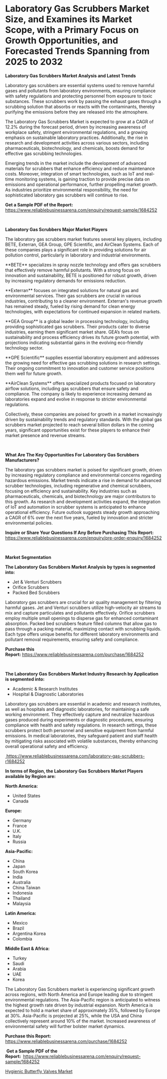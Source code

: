 <p><h1>Laboratory Gas Scrubbers Market Size, and Examines its Market Scope, with a Primary Focus on Growth Opportunities, and Forecasted Trends Spanning from 2025 to 2032</h1></p><p><strong>Laboratory Gas Scrubbers Market Analysis and Latest Trends</strong></p>
<p><p>Laboratory gas scrubbers are essential systems used to remove harmful gases and pollutants from laboratory environments, ensuring compliance with safety regulations and protecting personnel from exposure to toxic substances. These scrubbers work by passing the exhaust gases through a scrubbing solution that absorbs or reacts with the contaminants, thereby purifying the emissions before they are released into the atmosphere. </p><p>The Laboratory Gas Scrubbers Market is expected to grow at a CAGR of 12.2% during the forecast period, driven by increasing awareness of workplace safety, stringent environmental regulations, and a growing emphasis on sustainable laboratory practices. Additionally, the rise in research and development activities across various sectors, including pharmaceuticals, biotechnology, and chemicals, boosts demand for effective gas scrubbing technologies. </p><p>Emerging trends in the market include the development of advanced materials for scrubbers that enhance efficiency and reduce maintenance costs. Moreover, integration of smart technologies, such as IoT and real-time monitoring systems, is gaining traction to provide precise data on emissions and operational performance, further propelling market growth. As industries prioritize environmental responsibility, the need for sophisticated laboratory gas scrubbers will continue to rise.</p></p>
<p><strong>Get a Sample PDF of the Report:&nbsp;</strong> <a href="https://www.reliablebusinessarena.com/enquiry/request-sample/1684252?utm_campaign=2288&utm_medium=2&utm_source=Github&utm_content=ia&utm_term=16022025&utm_id=laboratory-gas-scrubbers">https://www.reliablebusinessarena.com/enquiry/request-sample/1684252</a></p>
<p>&nbsp;</p>
<p><strong>Laboratory Gas Scrubbers Major Market Players</strong></p>
<p><p>The laboratory gas scrubbers market features several key players, including BETE, Exterran, GEA Group, GPE Scientific, and AirClean Systems. Each of these companies plays a significant role in providing solutions for air pollution control, particularly in laboratory and industrial environments.</p><p>**BETE** specializes in spray nozzle technology and offers gas scrubbers that effectively remove harmful pollutants. With a strong focus on innovation and sustainability, BETE is positioned for robust growth, driven by increasing regulatory demands for emissions reduction.</p><p>**Exterran** focuses on integrated solutions for natural gas and environmental services. Their gas scrubbers are crucial in various industries, contributing to a cleaner environment. Exterran's revenue growth has remained steady, fueled by rising demand for clean energy technologies, with expectations for continued expansion in related markets.</p><p>**GEA Group** is a global leader in processing technology, including providing sophisticated gas scrubbers. Their products cater to diverse industries, earning them significant market share. GEA’s focus on sustainability and process efficiency drives its future growth potential, with projections indicating substantial gains in the evolving eco-friendly technology sector.</p><p>**GPE Scientific** supplies essential laboratory equipment and addresses the growing need for effective gas scrubbing solutions in research settings. Their ongoing commitment to innovation and customer service positions them well for future growth.</p><p>**AirClean Systems** offers specialized products focused on laboratory airflow solutions, including gas scrubbers that ensure safety and compliance. The company is likely to experience increasing demand as laboratories expand and evolve in response to stricter environmental regulations.</p><p>Collectively, these companies are poised for growth in a market increasingly driven by sustainability trends and regulatory standards. With the global gas scrubbers market projected to reach several billion dollars in the coming years, significant opportunities exist for these players to enhance their market presence and revenue streams.</p></p>
<p>&nbsp;</p>
<p><strong>What Are The Key Opportunities For Laboratory Gas Scrubbers Manufacturers?</strong></p>
<p><p>The laboratory gas scrubbers market is poised for significant growth, driven by increasing regulatory compliance and environmental concerns regarding hazardous emissions. Market trends indicate a rise in demand for advanced scrubber technologies, including regenerative and chemical scrubbers, focusing on efficiency and sustainability. Key industries such as pharmaceuticals, chemicals, and biotechnology are major contributors to this growth. As research and development activities expand, the integration of IoT and automation in scrubber systems is anticipated to enhance operational efficiency. Future outlook suggests steady growth approaching a CAGR of 6% over the next five years, fueled by innovation and stricter environmental policies.</p></p>
<p><strong>Inquire or Share Your Questions If Any Before Purchasing This Report:</strong> <a href="https://www.reliablebusinessarena.com/enquiry/pre-order-enquiry/1684252?utm_campaign=2288&utm_medium=2&utm_source=Github&utm_content=ia&utm_term=16022025&utm_id=laboratory-gas-scrubbers">https://www.reliablebusinessarena.com/enquiry/pre-order-enquiry/1684252</a></p>
<p>&nbsp;</p>
<p><strong>Market Segmentation</strong></p>
<p><strong>The Laboratory Gas Scrubbers Market Analysis by types is segmented into:</strong></p>
<p><ul><li>Jet & Venturi Scrubbers</li><li>Orifice Scrubbers</li><li>Packed Bed Scrubbers</li></ul></p>
<p><p>Laboratory gas scrubbers are crucial for air quality management by filtering harmful gases. Jet and Venturi scrubbers utilize high-velocity air streams to mix and capture particulates and pollutants effectively. Orifice scrubbers employ multiple small openings to disperse gas for enhanced contaminant absorption. Packed bed scrubbers feature filled columns that allow gas to pass through a packing material, maximizing contact with scrubbing liquids. Each type offers unique benefits for different laboratory environments and pollutant removal requirements, ensuring safety and compliance.</p></p>
<p><strong>Purchase this Report:&nbsp;</strong><a href="https://www.reliablebusinessarena.com/purchase/1684252?utm_campaign=2288&utm_medium=2&utm_source=Github&utm_content=ia&utm_term=16022025&utm_id=laboratory-gas-scrubbers">https://www.reliablebusinessarena.com/purchase/1684252</a></p>
<p>&nbsp;</p>
<p><strong>The Laboratory Gas Scrubbers Market Industry Research by Application is segmented into:</strong></p>
<p><ul><li>Academic & Research Institutes</li><li>Hospital & Diagnostic Laboratories</li></ul></p>
<p><p>Laboratory gas scrubbers are essential in academic and research institutes, as well as hospitals and diagnostic laboratories, for maintaining a safe working environment. They effectively capture and neutralize hazardous gases produced during experiments or diagnostic procedures, ensuring compliance with health and safety regulations. In research settings, these scrubbers protect both personnel and sensitive equipment from harmful emissions. In medical laboratories, they safeguard patient and staff health by mitigating risks associated with volatile substances, thereby enhancing overall operational safety and efficiency.</p></p>
<p><a href="https://www.reliablebusinessarena.com/laboratory-gas-scrubbers-r1684252?utm_campaign=2288&utm_medium=2&utm_source=Github&utm_content=ia&utm_term=16022025&utm_id=laboratory-gas-scrubbers">&nbsp;https://www.reliablebusinessarena.com/laboratory-gas-scrubbers-r1684252</a></p>
<p><strong>In terms of Region, the Laboratory Gas Scrubbers Market Players available by Region are:</strong></p>
<p>
    <p> <strong> North America: </strong>
        <ul>
            <li>United States</li>
            <li>Canada</li>
        </ul>
        </p> 
    <p> <strong> Europe: </strong>
        <ul>
            <li>Germany</li>
            <li>France</li>
            <li>U.K.</li>
            <li>Italy</li>
            <li>Russia</li>
        </ul>
        </p> 
    <p> <strong> Asia-Pacific: </strong>
        <ul>
            <li>China</li>
            <li>Japan</li>
            <li>South Korea</li>
            <li>India</li>
            <li>Australia</li>
            <li>China Taiwan</li>
            <li>Indonesia</li>
            <li>Thailand</li>
            <li>Malaysia</li>
        </ul>
        </p> 
    <p> <strong> Latin America: </strong>
        <ul>
            <li>Mexico</li>
            <li>Brazil</li>
            <li>Argentina Korea</li>
            <li>Colombia</li>
        </ul>
        </p> 
    <p> <strong> Middle East & Africa: </strong>
        <ul>
            <li>Turkey</li>
            <li>Saudi</li>
            <li>Arabia</li>
            <li>UAE</li>
            <li>Korea</li>
        </ul>
    </p>
    </p>
<p><p>The Laboratory Gas Scrubbers market is experiencing significant growth across regions, with North America and Europe leading due to stringent environmental regulations. The Asia-Pacific region is anticipated to witness the highest growth rate driven by industrial expansion. North America is expected to hold a market share of approximately 35%, followed by Europe at 30%. Asia-Pacific is projected at 25%, while the USA and China collectively represent around 10% of the market. Increased awareness of environmental safety will further bolster market dynamics.</p></p>
<p><strong>Purchase this Report: </strong><a href="https://www.reliablebusinessarena.com/purchase/1684252?utm_campaign=2288&utm_medium=2&utm_source=Github&utm_content=ia&utm_term=16022025&utm_id=laboratory-gas-scrubbers">https://www.reliablebusinessarena.com/purchase/1684252</a></p>
<p>&nbsp;<strong>Get a Sample PDF of the Report:&nbsp;&nbsp;</strong><a href="https://www.reliablebusinessarena.com/enquiry/request-sample/1684252?utm_campaign=2288&utm_medium=2&utm_source=Github&utm_content=ia&utm_term=16022025&utm_id=laboratory-gas-scrubbers">https://www.reliablebusinessarena.com/enquiry/request-sample/1684252</a></p>
<p><strong></strong></p>
<p><p><a href="https://github.com/krinerstormy331/Market-Research-Report-List-1/blob/main/hygienic-butterfly-valves-market.md?utm_campaign=2288&utm_medium=2&utm_source=Github&utm_content=ia&utm_term=16022025&utm_id=laboratory-gas-scrubbers">Hygienic Butterfly Valves Market</a></p></p>